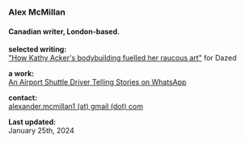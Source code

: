 ### Alex McMillan
#### Canadian writer, London-based. <br/>

**selected writing:** <br/>
["How Kathy Acker's bodybuilding fuelled her raucous art"](https://www.dazeddigital.com/beauty/article/60601/1/kathy-acker-bodybuilding-fuelled-her-raucous-art-eileen-myles-poet-writer 'Dazed Article') for Dazed <br/>

**a work:** <br/>
[An Airport Shuttle Driver Telling Stories on WhatsApp]() <br/>

**contact:** <br/>
[alexander.mcmillan1 (at) gmail (dot) com](alexander.mcmillan1@gmail.com) <br/>

**Last updated:** <br/>
January 25th, 2024
